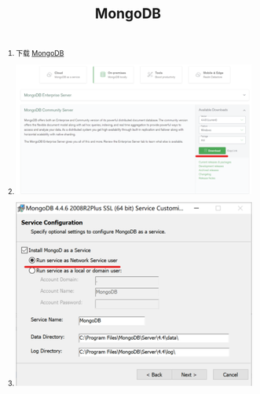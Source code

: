<h1 align="center">
  MongoDB
  <br>
  <br>
</h1>

1. 下载 [MongoDB](https://www.mongodb.com/try/download/community)


2. ![下载](https://raw.githubusercontent.com/KAKETAKAGE/PixivCollect/master/.github/imgs/mongodb_1.png)


3. ![安装](https://raw.githubusercontent.com/KAKETAKAGE/PixivCollect/master/.github/imgs/mongodb_2.png)